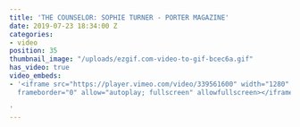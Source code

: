 ```yaml
---
title: 'THE COUNSELOR: SOPHIE TURNER - PORTER MAGAZINE'
date: 2019-07-23 18:34:00 Z
categories:
- video
position: 35
thumbnail_image: "/uploads/ezgif.com-video-to-gif-bcec6a.gif"
has_video: true
video_embeds:
- '<iframe src="https://player.vimeo.com/video/339561600" width="1280" height="720"
  frameborder="0" allow="autoplay; fullscreen" allowfullscreen></iframe>

'
---
```


